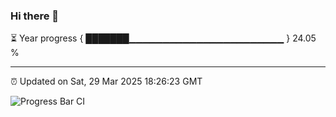 ### Hi there 👋

⏳ Year progress { ███████▁▁▁▁▁▁▁▁▁▁▁▁▁▁▁▁▁▁▁▁▁▁▁ } 24.05 %

---

⏰ Updated on Sat, 29 Mar 2025 18:26:23 GMT

![Progress Bar CI](https://github.com/liununu/liununu/workflows/Progress%20Bar%20CI/badge.svg)
